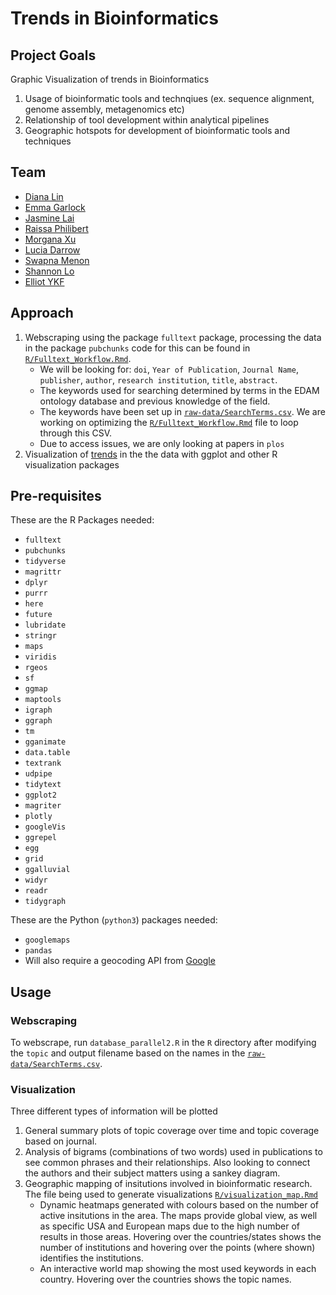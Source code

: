 # Trends in Bioinformatics

## Project Goals
Graphic Visualization of trends in Bioinformatics
  1. Usage of bioinformatic tools and technqiues (ex. sequence alignment, genome assembly, metagenomics etc)
  2. Relationship of tool development within analytical pipelines 
  3. Geographic hotspots for development of bioinformatic tools and techniques 

## Team
* [Diana Lin](https://github.com/dy-lin)
* [Emma Garlock](https://github.com/esgarlock)
* [Jasmine Lai](https://github.com/laijasmine)
* [Raissa Philibert](https://github.com/raiphilibert)
* [Morgana Xu](https://github.com/ODataMine)
* [Lucia Darrow](https://github.com/lmdarrow)
* [Swapna Menon](https://github.com/sm30)
* [Shannon Lo](https://github.com/shannonhlo)
* [Elliot YKF](https://github.com/elliotykf)

## Approach
1. Webscraping using the package `fulltext` package, processing the data in the package `pubchunks` code for this can be found in [`R/Fulltext_Workflow.Rmd`](https://github.com/hackseq/hs19-trends/blob/master/R/FullText_Workflow.Rmd). 
    * We will be looking for: `doi`, `Year of Publication`, `Journal Name`, `publisher`, `author`, `research institution`, `title`, `abstract`. 
    * The keywords used for searching determined by terms in the EDAM ontology database and previous knowledge of the field. 
    * The keywords have been set up in [`raw-data/SearchTerms.csv`](https://github.com/hackseq/hs19-trends/blob/master/raw-data/SearchTerms.csv). We are working on optimizing the [`R/Fulltext_Workflow.Rmd`](https://github.com/hackseq/hs19-trends/blob/master/R/FullText_Workflow.Rmd) file to loop through this CSV. 
    * Due to access issues, we are only looking at papers in `plos` 
1. Visualization of [trends](#visualization) in the the data with ggplot and other R visualization packages 
  

## Pre-requisites 
These are the R Packages needed: 
* `fulltext`
* `pubchunks`
* `tidyverse`
* `magrittr`
* `dplyr`
* `purrr`
* `here`
* `future`
* `lubridate`
* `stringr`
* `maps`
* `viridis`
* `rgeos`
* `sf`
* `ggmap`
* `maptools`
* `igraph`
* `ggraph`
* `tm`
* `gganimate`
* `data.table`
* `textrank`
* `udpipe`
* `tidytext`
* `ggplot2`
* `magriter`
* `plotly`
* `googleVis`
* `ggrepel`
* `egg`
* `grid`
* `ggalluvial`
* `widyr`
* `readr`
* `tidygraph`


These are the Python (`python3`) packages needed:
* `googlemaps`
* `pandas`
* Will also require a geocoding API from [Google](https://developers.google.com/maps/gmp-get-started)

## Usage

### Webscraping
To webscrape, run `database_parallel2.R` in the `R` directory after modifying the `topic` and output filename based on the names in the [`raw-data/SearchTerms.csv`](https://github.com/hackseq/hs19-trends/blob/master/raw-data/SearchTerms.csv). 

### Visualization
Three different types of information will be plotted 
1. General summary plots of topic coverage over time and topic coverage based on journal.
1. Analysis of bigrams (combinations of two words) used in publications to see common phrases and their relationships. Also looking to connect the authors and their subject matters using a sankey diagram. 
1. Geographic mapping of insitutions involved in bioinformatic research. The file being used to generate visualizations [`R/visualization_map.Rmd`](https://github.com/hackseq/hs19-trends/blob/master/R/visualization_map.Rmd)
    * Dynamic heatmaps generated with colours based on the number of active insitutions in the area. The maps provide global view, as well as specific USA and European maps due to the high number of results in those areas. Hovering over the countries/states shows the number of institutions and hovering over the points (where shown) identifies the institutions.
    * An interactive world map showing the most used keywords in each country. Hovering over the countries shows the topic names.


